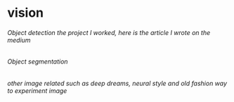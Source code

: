 # vision

<h6>Object detection the project I worked, here is the article I wrote on the medium</h6>
<h6>Object segmentation</h6>
<h6>other image related such as deep dreams, neural style and old fashion way to experiment image</h6> 
